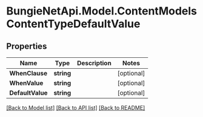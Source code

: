# BungieNetApi.Model.ContentModelsContentTypeDefaultValue
## Properties

Name | Type | Description | Notes
------------ | ------------- | ------------- | -------------
**WhenClause** | **string** |  | [optional] 
**WhenValue** | **string** |  | [optional] 
**DefaultValue** | **string** |  | [optional] 

[[Back to Model list]](../README.md#documentation-for-models) [[Back to API list]](../README.md#documentation-for-api-endpoints) [[Back to README]](../README.md)

